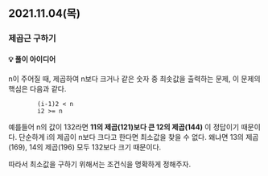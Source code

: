 ## 2021.11.04(목)

### 제곱근 구하기


#### 💡 풀이 아이디어

n이 주어질 때, 제곱하여 n보다 크거나 같은 숫자 중 최솟값을 출력하는 문제,
이 문제의 핵심은 다음과 같다.
    
            (i-1)2 < n
            i2 >= n 

예를들어 n의 값이 132라면 **11의 제곱(121)보다 큰 12의 제곱(144)** 이 정답이기 때문이다. 단순하게 i의 제곱이 n보다 크다고 한다면 최소값을 찾을 수 없다. 왜냐면 13의 제곱(169), 14의 제곱(196) 모두 132보다 크기 때문이다. 

따라서 최소값을 구하기 위해서는 조건식을 명확하게 정해주자.
  

